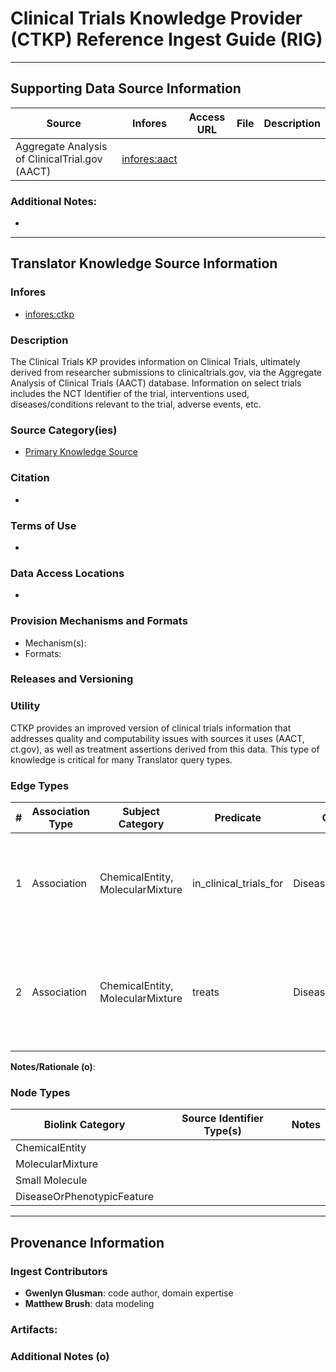 # Clinical Trials Knowledge Provider (CTKP) Reference Ingest Guide (RIG)

---------------

## Supporting Data Source Information

  | Source  | Infores | Access URL |  File  |  Description  | 
  |----------|----------|----------|----------|----------|
  | Aggregate Analysis of ClinicalTrial.gov (AACT)  | [infores:aact](https://w3id.org/information-resource-registry/aact) |   |   |   |

### Additional Notes:
- 

-----------------------

## Translator Knowledge Source Information

### Infores
- [infores:ctkp](https://w3id.org/information-resource-registry/ctkp)
  
### Description
 The Clinical Trials KP provides information on Clinical Trials, ultimately derived from researcher submissions to clinicaltrials.gov, via the Aggregate Analysis of Clinical Trials (AACT) database. Information on select trials includes the NCT Identifier of the trial, interventions used, diseases/conditions relevant to the trial, adverse events, etc.  

### Source Category(ies)
- [Primary Knowledge Source](https://biolink.github.io/biolink-model/primary_knowledge_source/)   

### Citation
- 

### Terms of Use
- 

### Data Access Locations
- 
   
### Provision Mechanisms and Formats
- Mechanism(s): 
- Formats: 
   
### Releases and Versioning


### Utility
CTKP provides an improved version of clinical trials information that addresses quality and computability issues with sources it uses (AACT, ct.gov), as well as treatment assertions derived from this data. This type of knowledge is critical for many Translator query types. 
   
### Edge Types

| # | Association Type | Subject Category |  Predicate | Object Category | Qualifier Types |  AT / KL  | Edge Properties |  UI Explanation |
|----------|----------|----------|----------|----------|----------|---------|----------|----------|
| 1 | Association | ChemicalEntity, MolecularMixture  | in_clinical_trials_for | DiseaseOrPhenotypicFeature  |  n/a  |  manual_agent, knowledge_assertion  |   | The `in_clinical_trials_for` predicate reports that an intervention was the tested in a clinical trial for a particular disease - based on a registered trial in ct.gov. |
| 2 | Association | ChemicalEntity, MolecularMixture  | treats | DiseaseOrPhenotypicFeature  |  n/a  |  manual_agent, knowledge_assertion  |   |  The `treats` predicate reports here that an intervention was shown to successfully treat a particular disease in virtue of its passing Phase 3 or being interrogated in a Phase 4 trial. |

**Notes/Rationale (o)**:


### Node Types

| Biolink Category |  Source Identifier Type(s) | Notes |
|------------------|----------------------------|--------|
| ChemicalEntity |    |    |
| MolecularMixture  |   |   |
| Small Molecule  |  |  |
| DiseaseOrPhenotypicFeature  |   |

-----------------

## Provenance Information

### Ingest Contributors
- **Gwenlyn Glusman**: code author, domain expertise
- **Matthew Brush**: data modeling

### Artifacts:


### Additional Notes (o)
